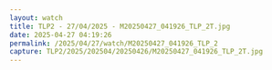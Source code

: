 ```yaml
---
layout: watch
title: TLP2 - 27/04/2025 - M20250427_041926_TLP_2T.jpg
date: 2025-04-27 04:19:26
permalink: /2025/04/27/watch/M20250427_041926_TLP_2
capture: TLP2/2025/202504/20250426/M20250427_041926_TLP_2T.jpg
---
```

